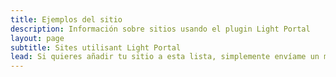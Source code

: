 ```yaml
---
title: Ejemplos del sitio
description: Información sobre sitios usando el plugin Light Portal
layout: page
subtitle: Sites utilisant Light Portal
lead: Si quieres añadir tu sitio a esta lista, simplemente envíame un mensaje a través de <em>Admin -> Portal -> Configuración -> Comentarios</em> área en tu foro.
---
```


<script setup>
import ExampleArea from './ExampleArea.vue'
</script>

<ExampleArea />
